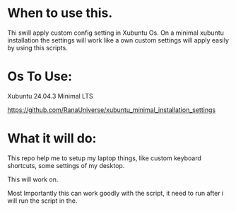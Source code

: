 # When to use this.
Thi swill apply custom config setting in Xubuntu Os. On a minimal xubuntu installation the settings will work like a own custom settings will apply easily by using this scripts.


# Os To Use:

Xubuntu 24.04.3 Minimal LTS

https://github.com/RanaUniverse/xubuntu_minimal_installation_settings

# What it will do:

This repo help me to setup my laptop things, like custom keyboard shortcuts, some settings of my desktop.

This will work on.

Most Importantly this can work goodly with the script, it need to run after i will run the script in the.


